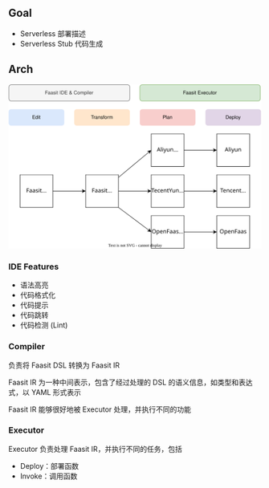 
## Goal

- Serverless 部署描述
- Serverless Stub 代码生成

## Arch

<img src="./assets/faasit-useflow.drawio.svg" />

### IDE Features

- 语法高亮
- 代码格式化
- 代码提示
- 代码跳转
- 代码检测 (Lint)

### Compiler

负责将 Faasit DSL 转换为 Faasit IR

Faasit IR 为一种中间表示，包含了经过处理的 DSL 的语义信息，如类型和表达式，以 YAML 形式表示

Faasit IR 能够很好地被 Executor 处理，并执行不同的功能

### Executor

Executor 负责处理 Faasit IR，并执行不同的任务，包括

- Deploy：部署函数
- Invoke：调用函数

